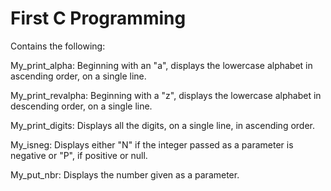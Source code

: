 # First C Programming
Contains the following:

My_print_alpha: Beginning with an "a", displays the lowercase alphabet in ascending order, on a single line.

My_print_revalpha: Beginning with a "z", displays the lowercase alphabet in descending order, on a single line.

My_print_digits: Displays all the digits, on a single line, in ascending order.

My_isneg: Displays either "N" if the integer passed as a parameter is negative or "P", if positive or null.

My_put_nbr: Displays the number given as a parameter.

